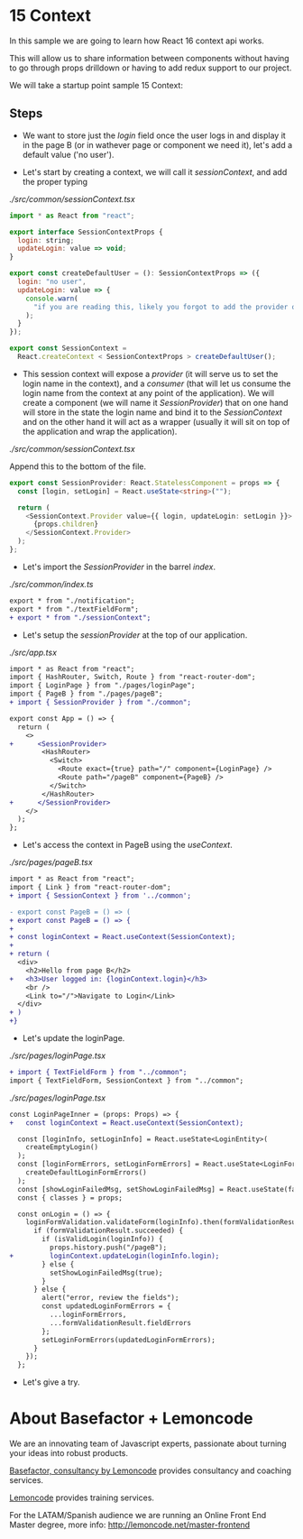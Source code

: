 # 15 Context

In this sample we are going to learn how React 16 context api works.

This will allow us to share information between components without having to go through props drilldown or having to add redux support to our project.

We will take a startup point sample 15 Context:

## Steps

- We want to store just the _login_ field once the user logs in and display it in the page B (or in wathever page or component we need it), let's add a default value ('no user').

- Let's start by creating a context, we will call it _sessionContext_, and add the proper typing

_./src/common/sessionContext.tsx_

```javascript
import * as React from "react";

export interface SessionContextProps {
  login: string;
  updateLogin: value => void;
}

export const createDefaultUser = (): SessionContextProps => ({
  login: "no user",
  updateLogin: value => {
    console.warn(
      "if you are reading this, likely you forgot to add the provider on top of your app"
    );
  }
});

export const SessionContext =
  React.createContext < SessionContextProps > createDefaultUser();
```

- This session context will expose a _provider_ (it will serve us to set the login name in the context), and a _consumer_ (that will let us consume the login name from the context at any point of the application).
  We will create a component (we will name it _SessionProvider_) that on one hand will store in the state the login name and bind it to the _SessionContext_ and on the other hand it will act as a wrapper (usually it will sit on top of the application and wrap the application).

_./src/common/sessionContext.tsx_

Append this to the bottom of the file.

```typescript
export const SessionProvider: React.StatelessComponent = props => {
  const [login, setLogin] = React.useState<string>("");

  return (
    <SessionContext.Provider value={{ login, updateLogin: setLogin }}>
      {props.children}
    </SessionContext.Provider>
  );
};
```

- Let's import the _SessionProvider_ in the barrel _index_.

_./src/common/index.ts_

```diff
export * from "./notification";
export * from "./textFieldForm";
+ export * from "./sessionContext";
```

- Let's setup the _sessionProvider_ at the top of our application.

_./src/app.tsx_

```diff
import * as React from "react";
import { HashRouter, Switch, Route } from "react-router-dom";
import { LoginPage } from "./pages/loginPage";
import { PageB } from "./pages/pageB";
+ import { SessionProvider } from "./common";

export const App = () => {
  return (
    <>
+      <SessionProvider>
        <HashRouter>
          <Switch>
            <Route exact={true} path="/" component={LoginPage} />
            <Route path="/pageB" component={PageB} />
          </Switch>
        </HashRouter>
+      </SessionProvider>
    </>
  );
};

```

- Let's access the context in PageB using the _useContext_.

_./src/pages/pageB.tsx_

```diff
import * as React from "react";
import { Link } from "react-router-dom";
+ import { SessionContext } from '../common';

- export const PageB = () => (
+ export const PageB = () => {
+
+ const loginContext = React.useContext(SessionContext);
+
+ return (
  <div>
    <h2>Hello from page B</h2>
+   <h3>User logged in: {loginContext.login}</h3>
    <br />
    <Link to="/">Navigate to Login</Link>
  </div>
+ )
+}
```

- Let's update the loginPage.

_./src/pages/loginPage.tsx_

```diff
+ import { TextFieldForm } from "../common";
import { TextFieldForm, SessionContext } from "../common";

```

_./src/pages/loginPage.tsx_

```diff
const LoginPageInner = (props: Props) => {
+   const loginContext = React.useContext(SessionContext);

  const [loginInfo, setLoginInfo] = React.useState<LoginEntity>(
    createEmptyLogin()
  );
  const [loginFormErrors, setLoginFormErrors] = React.useState<LoginFormErrors>(
    createDefaultLoginFormErrors()
  );
  const [showLoginFailedMsg, setShowLoginFailedMsg] = React.useState(false);
  const { classes } = props;

  const onLogin = () => {
    loginFormValidation.validateForm(loginInfo).then(formValidationResult => {
      if (formValidationResult.succeeded) {
        if (isValidLogin(loginInfo)) {
          props.history.push("/pageB");
+         loginContext.updateLogin(loginInfo.login);
        } else {
          setShowLoginFailedMsg(true);
        }
      } else {
        alert("error, review the fields");
        const updatedLoginFormErrors = {
          ...loginFormErrors,
          ...formValidationResult.fieldErrors
        };
        setLoginFormErrors(updatedLoginFormErrors);
      }
    });
  };
```

- Let's give a try.

# About Basefactor + Lemoncode

We are an innovating team of Javascript experts, passionate about turning your ideas into robust products.

[Basefactor, consultancy by Lemoncode](http://www.basefactor.com) provides consultancy and coaching services.

[Lemoncode](http://lemoncode.net/services/en/#en-home) provides training services.

For the LATAM/Spanish audience we are running an Online Front End Master degree, more info: http://lemoncode.net/master-frontend
